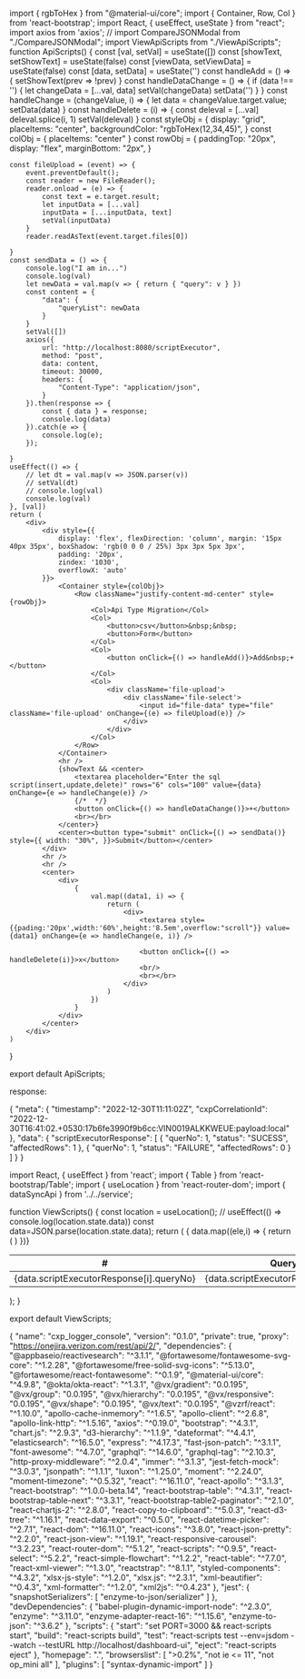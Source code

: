 import { rgbToHex } from "@material-ui/core";
import { Container, Row, Col } from 'react-bootstrap';
import React, { useEffect, useState } from "react";
import axios from 'axios';
// import CompareJSONModal from "./CompareJSONModal";
import ViewApiScripts from "./ViewApiScripts";
function ApiScripts() {
    const [val, setVal] = useState([])
    const [showText, setShowText] = useState(false)
    const [viewData, setViewData] = useState(false)
    const [data, setData] = useState('')
    const handleAdd = () => {
        setShowText(prev => !prev)
    }
    const handleDataChange = () => {
        if (data !== '') {
            let changeData = [...val, data]
            setVal(changeData)
            setData('')
        }
    }
    const handleChange = (changeValue, i) => {
        let data = changeValue.target.value;
        setData(data)
    }
    const handleDelete = (i) => {
        const deleval = [...val]
        deleval.splice(i, 1)
        setVal(deleval)
    }
    const styleObj = {
        display: "grid",
        placeItems: "center",
        backgroundColor: "rgbToHex(12,34,45)",
    }
    const colObj = {
        placeItems: "center"
    }
    const rowObj = {
        paddingTop: "20px",
        display: "flex",
        marginBottom: "2px",
    }

    const fileUpload = (event) => {
        event.preventDefault();
        const reader = new FileReader();
        reader.onload = (e) => {
            const text = e.target.result;
            let inputData = [...val]
            inputData = [...inputData, text]
            setVal(inputData)
        }
        reader.readAsText(event.target.files[0])

    }
    const sendData = () => {
        console.log("I am in...")
        console.log(val)
        let newData = val.map(v => { return { "query": v } })
        const content = {
            "data": {
                "queryList": newData
            }
        }
        setVal([])
        axios({
            url: "http://localhost:8080/scriptExecutor",
            method: "post",
            data: content,
            timeout: 30000,
            headers: {
                "Content-Type": "application/json",
            }
        }).then(response => {
            const { data } = response;
            console.log(data)
        }).catch(e => {
            console.log(e);
        });

    }
    useEffect(() => {
        // let dt = val.map(v => JSON.parser(v))
        // setVal(dt)
        // console.log(val)
        console.log(val)
    }, [val])
    return (
        <div>
            <div style={{
                display: 'flex', flexDirection: 'column', margin: '15px 40px 35px', boxShadow: 'rgb(0 0 0 / 25%) 3px 3px 5px 3px',
                padding: '20px',
                zindex: '1030',
                overflowX: 'auto'
            }}>
                <Container style={colObj}>
                    <Row className="justify-content-md-center" style={rowObj}>
                        <Col>Api Type Migration</Col>
                        <Col>
                            <button>csv</button>&nbsp;&nbsp;
                            <button>Form</button>
                        </Col>
                        <Col>
                            <button onClick={() => handleAdd()}>Add&nbsp;+</button>
                        </Col>
                        <Col>
                            <div className='file-upload'>
                                <div className='file-select'>
                                    <input id="file-data" type="file" className='file-upload' onChange={(e) => fileUpload(e)} />
                                </div>
                            </div>
                        </Col>
                    </Row>
                </Container>
                <hr />
                {showText && <center>
                    <textarea placeholder="Enter the sql script(insert,update,delete)" rows="6" cols="100" value={data} onChange={e => handleChange(e)} />
                    {/*  */}
                    <button onClick={() => handleDataChange()}>+</button>
                    <br></br>
                </center>}
                <center><button type="submit" onClick={() => sendData()} style={{ width: "30%", }}>Submit</button></center>
            </div>
            <hr />
            <hr />
            <center>
                <div>
                    {
                        val.map((data1, i) => {
                            return (
                                <div>
                                    <textarea style={{pading:'20px',width:'60%',height:'8.5em',overflow:"scroll"}} value={data1} onChange={e => handleChange(e, i)} />
                        
                                    <button onClick={() => handleDelete(i)}>x</button>
                                    <br/>
                                    <br></br>
                                </div>
                            )
                        })
                    }
                </div>
            </center>
        </div>
    )
}

export default ApiScripts;

response:

{
    "meta": {
        "timestamp": "2022-12-30T11:11:02Z",
        "cxpCorrelationId": "2022-12-30T16:41:02.+0530:17b6fe3990f9b6cc:VIN0019ALKKWEUE:payload:local"
    },
    "data": {
        "scriptExecutorResponse": [
            {
                "querNo": 1,
                "status": "SUCESS",
                "affectedRows": 1
            },
            {
                "querNo": 1,
                "status": "FAILURE",
                "affectedRows": 0
            }
        ]
    }
}

import React, { useEffect } from 'react';
import { Table } from 'react-bootstrap/Table';
import { useLocation } from 'react-router-dom';
import { dataSyncApi } from '../../service';

function ViewScripts() {
    const location = useLocation();
    // useEffect(() => console.log(location.state.data))
    const data=JSON.parse(location.state.data);
    return (
        <Table striped bordered hover>
            <thead>
                <tr>
                    <th>#</th>
                    <th>QueryNo</th>
                    <th>Status</th>
                    <th>AffectedRows</th>
                </tr>
            </thead>
            <tbody>
                {
                    data.map((ele,i) => {
                        return (
                            <tr>
                                <td>{data.scriptExecutorResponse[i].queryNo}</td>
                                <td>{data.scriptExecutorResponse[i].status}</td>
                                <td>{data.scriptExecutorResponse[i].affectedRows}</td>
                            </tr>
                        )
                    })}
            </tbody>
        </Table>
    );
}

export default ViewScripts;



{
  "name": "cxp_logger_console",
  "version": "0.1.0",
  "private": true,
  "proxy": "https://onejira.verizon.com/rest/api/2/",
  "dependencies": {
    "@appbaseio/reactivesearch": "^3.1.1",
    "@fortawesome/fontawesome-svg-core": "^1.2.28",
    "@fortawesome/free-solid-svg-icons": "^5.13.0",
    "@fortawesome/react-fontawesome": "^0.1.9",
    "@material-ui/core": "^4.9.8",
    "@okta/okta-react": "^1.3.1",
    "@vx/gradient": "0.0.195",
    "@vx/group": "0.0.195",
    "@vx/hierarchy": "0.0.195",
    "@vx/responsive": "0.0.195",
    "@vx/shape": "0.0.195",
    "@vx/text": "0.0.195",
    "@vzrf/react": "^1.10.0",
    "apollo-cache-inmemory": "^1.6.5",
    "apollo-client": "^2.6.8",
    "apollo-link-http": "^1.5.16",
    "axios": "^0.19.0",
    "bootstrap": "^4.3.1",
    "chart.js": "^2.9.3",
    "d3-hierarchy": "^1.1.9",
    "dateformat": "^4.4.1",
    "elasticsearch": "^16.5.0",
    "express": "^4.17.3",
    "fast-json-patch": "^3.1.1",
    "font-awesome": "^4.7.0",
    "graphql": "^14.6.0",
    "graphql-tag": "^2.10.3",
    "http-proxy-middleware": "^2.0.4",
    "immer": "^3.1.3",
    "jest-fetch-mock": "^3.0.3",
    "jsonpath": "^1.1.1",
    "luxon": "^1.25.0",
    "moment": "^2.24.0",
    "moment-timezone": "^0.5.32",
    "react": "^16.11.0",
    "react-apollo": "^3.1.3",
    "react-bootstrap": "^1.0.0-beta.14",
    "react-bootstrap-table": "^4.3.1",
    "react-bootstrap-table-next": "^3.3.1",
    "react-bootstrap-table2-paginator": "^2.1.0",
    "react-chartjs-2": "^2.8.0",
    "react-copy-to-clipboard": "^5.0.3",
    "react-d3-tree": "^1.16.1",
    "react-data-export": "^0.5.0",
    "react-datetime-picker": "^2.7.1",
    "react-dom": "^16.11.0",
    "react-icons": "^3.8.0",
    "react-json-pretty": "^2.2.0",
    "react-json-view": "^1.19.1",
    "react-responsive-carousel": "^3.2.23",
    "react-router-dom": "^5.1.2",
    "react-scripts": "^0.9.5",
    "react-select": "^5.2.2",
    "react-simple-flowchart": "^1.2.2",
    "react-table": "^7.7.0",
    "react-xml-viewer": "^1.3.0",
    "reactstrap": "^8.1.1",
    "styled-components": "^4.3.2",
    "xlsx-js-style": "^1.2.0",
    "xlsx.js": "^2.3.1",
    "xml-beautifier": "^0.4.3",
    "xml-formatter": "^1.2.0",
    "xml2js": "^0.4.23"
  },
  "jest": {
    "snapshotSerializers": [
      "enzyme-to-json/serializer"
    ]
  },
  "devDependencies": {
    "babel-plugin-dynamic-import-node": "^2.3.0",
    "enzyme": "^3.11.0",
    "enzyme-adapter-react-16": "^1.15.6",
    "enzyme-to-json": "^3.6.2"
  },
  "scripts": {
    "start": "set PORT=3000 && react-scripts start",
    "build": "react-scripts build",
    "test": "react-scripts test --env=jsdom --watch --testURL http://localhost/dashboard-ui",
    "eject": "react-scripts eject"
  },
  "homepage": ".",
  "browserslist": [
    ">0.2%",
    "not ie <= 11",
    "not op_mini all"
  ],
  "plugins": [
    "syntax-dynamic-import"
  ]
}

